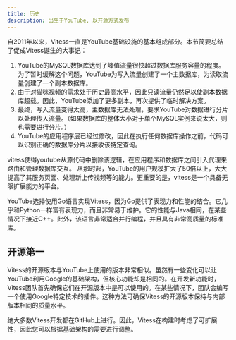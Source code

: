 ```yaml
---
title: 历史
description: 出生于YouTube, 以开源方式发布
---
```


自2011年以来，Vitess一直是YouTube基础设施的基本组成部分。本节简要总结了促成Vitess诞生的大事记：

1. YouTube的MySQL数据库达到了峰值流量很快超过数据库服务容量的程度。为了暂时缓解这个问题，YouTube为写入流量创建了一个主数据库，为读取流量创建了一个副本数据库。
2. 由于对猫咪视频的需求处于历史最高水平，因此只读流量仍然足以使副本数据库超载。因此，YouTube添加了更多副本，再次提供了临时解决方案。
3. 最终，写入流量变得太高，主数据库无法处理，要求YouTube对数据进行分片以处理传入流量。（如果数据库的整体大小对于单个MySQL实例来说太大，则也需要进行分片。）
4. YouTube的应用程序层已经过修改，因此在执行任何数据库操作之前，代码可以识别正确的数据库分片以接收该特定查询。

vitess使得youtube从源代码中删除该逻辑，在应用程序和数据库之间引入代理来路由和管理数据库交互。
从那时起，YouTube的用户规模扩大了50倍以上，大大提高了其服务页面、处理新上传视频等的能力。更重要的是，vitess是一个具备无限扩展能力的平台。

YouTube选择使用Go语言实现Vitess，因为Go提供了表现力和性能的结合。它几乎和Python一样富有表现力，而且非常易于维护。它的性能与Java相同，在某些情况下接近C++。此外，该语言非常适合并行编程，并且具有非常高质量的标准库。

## 开源第一

Vitess的开源版本与YouTube上使用的版本非常相似。虽然有一些变化可以让YouTube利用Google的基础架构，但核心功能却是相同的。在开发新功能时，Vitess团队首先确保它们在开源版本中是可以使用的。在某些情况下，团队会编写一个使用Google特定技术的插件。这种方法可确保Vitess的开源版本保持与内部版本相同的质量水平。

绝大多数Vitess开发都在GitHub上进行。因此，Vitess在构建时考虑了可扩展性，因此您可以根据基础架构的需要进行调整。
